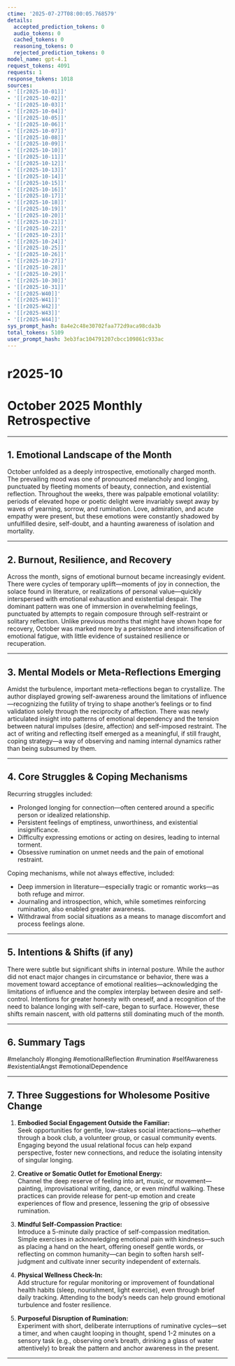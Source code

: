 ```yaml
---
ctime: '2025-07-27T08:00:05.768579'
details:
  accepted_prediction_tokens: 0
  audio_tokens: 0
  cached_tokens: 0
  reasoning_tokens: 0
  rejected_prediction_tokens: 0
model_name: gpt-4.1
request_tokens: 4091
requests: 1
response_tokens: 1018
sources:
- '[[r2025-10-01]]'
- '[[r2025-10-02]]'
- '[[r2025-10-03]]'
- '[[r2025-10-04]]'
- '[[r2025-10-05]]'
- '[[r2025-10-06]]'
- '[[r2025-10-07]]'
- '[[r2025-10-08]]'
- '[[r2025-10-09]]'
- '[[r2025-10-10]]'
- '[[r2025-10-11]]'
- '[[r2025-10-12]]'
- '[[r2025-10-13]]'
- '[[r2025-10-14]]'
- '[[r2025-10-15]]'
- '[[r2025-10-16]]'
- '[[r2025-10-17]]'
- '[[r2025-10-18]]'
- '[[r2025-10-19]]'
- '[[r2025-10-20]]'
- '[[r2025-10-21]]'
- '[[r2025-10-22]]'
- '[[r2025-10-23]]'
- '[[r2025-10-24]]'
- '[[r2025-10-25]]'
- '[[r2025-10-26]]'
- '[[r2025-10-27]]'
- '[[r2025-10-28]]'
- '[[r2025-10-29]]'
- '[[r2025-10-30]]'
- '[[r2025-10-31]]'
- '[[r2025-W40]]'
- '[[r2025-W41]]'
- '[[r2025-W42]]'
- '[[r2025-W43]]'
- '[[r2025-W44]]'
sys_prompt_hash: 8a4e2c48e30702faa772d9aca98cda3b
total_tokens: 5109
user_prompt_hash: 3eb3fac104791207cbcc109861c933ac
---
```

# r2025-10

# October 2025 Monthly Retrospective

---

## 1. Emotional Landscape of the Month

October unfolded as a deeply introspective, emotionally charged month. The prevailing mood was one of pronounced melancholy and longing, punctuated by fleeting moments of beauty, connection, and existential reflection. Throughout the weeks, there was palpable emotional volatility: periods of elevated hope or poetic delight were invariably swept away by waves of yearning, sorrow, and rumination. Love, admiration, and acute empathy were present, but these emotions were constantly shadowed by unfulfilled desire, self-doubt, and a haunting awareness of isolation and mortality.

---

## 2. Burnout, Resilience, and Recovery

Across the month, signs of emotional burnout became increasingly evident. There were cycles of temporary uplift—moments of joy in connection, the solace found in literature, or realizations of personal value—quickly interspersed with emotional exhaustion and existential despair. The dominant pattern was one of immersion in overwhelming feelings, punctuated by attempts to regain composure through self-restraint or solitary reflection. Unlike previous months that might have shown hope for recovery, October was marked more by a persistence and intensification of emotional fatigue, with little evidence of sustained resilience or recuperation.

---

## 3. Mental Models or Meta-Reflections Emerging

Amidst the turbulence, important meta-reflections began to crystallize. The author displayed growing self-awareness around the limitations of influence—recognizing the futility of trying to shape another’s feelings or to find validation solely through the reciprocity of affection. There was newly articulated insight into patterns of emotional dependency and the tension between natural impulses (desire, affection) and self-imposed restraint. The act of writing and reflecting itself emerged as a meaningful, if still fraught, coping strategy—a way of observing and naming internal dynamics rather than being subsumed by them.

---

## 4. Core Struggles & Coping Mechanisms

Recurring struggles included:
- Prolonged longing for connection—often centered around a specific person or idealized relationship.
- Persistent feelings of emptiness, unworthiness, and existential insignificance.
- Difficulty expressing emotions or acting on desires, leading to internal torment.
- Obsessive rumination on unmet needs and the pain of emotional restraint.

Coping mechanisms, while not always effective, included:
- Deep immersion in literature—especially tragic or romantic works—as both refuge and mirror.
- Journaling and introspection, which, while sometimes reinforcing rumination, also enabled greater awareness.
- Withdrawal from social situations as a means to manage discomfort and process feelings alone.

---

## 5. Intentions & Shifts (if any)

There were subtle but significant shifts in internal posture. While the author did not enact major changes in circumstance or behavior, there was a movement toward acceptance of emotional realities—acknowledging the limitations of influence and the complex interplay between desire and self-control. Intentions for greater honesty with oneself, and a recognition of the need to balance longing with self-care, began to surface. However, these shifts remain nascent, with old patterns still dominating much of the month.

---

## 6. Summary Tags

#melancholy #longing #emotionalReflection #rumination #selfAwareness #existentialAngst #emotionalDependence

---

## 7. Three Suggestions for Wholesome Positive Change

1. **Embodied Social Engagement Outside the Familiar:**  
   Seek opportunities for gentle, low-stakes social interactions—whether through a book club, a volunteer group, or casual community events. Engaging beyond the usual relational focus can help expand perspective, foster new connections, and reduce the isolating intensity of singular longing.

2. **Creative or Somatic Outlet for Emotional Energy:**  
   Channel the deep reserve of feeling into art, music, or movement—painting, improvisational writing, dance, or even mindful walking. These practices can provide release for pent-up emotion and create experiences of flow and presence, lessening the grip of obsessive rumination.

3. **Mindful Self-Compassion Practice:**  
   Introduce a 5-minute daily practice of self-compassion meditation. Simple exercises in acknowledging emotional pain with kindness—such as placing a hand on the heart, offering oneself gentle words, or reflecting on common humanity—can begin to soften harsh self-judgment and cultivate inner security independent of externals.

4. **Physical Wellness Check-In:**  
   Add structure for regular monitoring or improvement of foundational health habits (sleep, nourishment, light exercise), even through brief daily tracking. Attending to the body’s needs can help ground emotional turbulence and foster resilience.

5. **Purposeful Disruption of Rumination:**  
   Experiment with short, deliberate interruptions of ruminative cycles—set a timer, and when caught looping in thought, spend 1-2 minutes on a sensory task (e.g., observing one’s breath, drinking a glass of water attentively) to break the pattern and anchor awareness in the present.

---